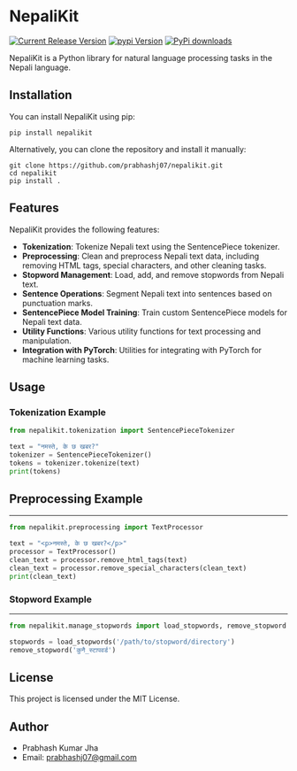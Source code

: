 NepaliKit
=========

[![Current Release Version](https://img.shields.io/github/release/explosion/nepalikit.svg?style=flat-square&logo=github)](https://github.com/explosion/nepalikit/releases)
[![pypi Version](https://img.shields.io/pypi/v/nepalikit.svg?style=flat-square&logo=pypi&logoColor=white)](https://pypi.org/project/NepaliKit/)
[![PyPi downloads](https://static.pepy.tech/personalized-badge/NepaliKit?period=total&units=international_system&left_color=grey&right_color=orange&left_text=pip%20downloads)](https://pypi.org/project/NepaliKit/)

NepaliKit is a Python library for natural language processing tasks in the Nepali language.

Installation
------------

You can install NepaliKit using pip:

    pip install nepalikit

Alternatively, you can clone the repository and install it manually:

    git clone https://github.com/prabhashj07/nepalikit.git
    cd nepalikit
    pip install .

Features
--------

NepaliKit provides the following features:

- **Tokenization**: Tokenize Nepali text using the SentencePiece tokenizer.
- **Preprocessing**: Clean and preprocess Nepali text data, including removing HTML tags, special characters, and other cleaning tasks.
- **Stopword Management**: Load, add, and remove stopwords from Nepali text.
- **Sentence Operations**: Segment Nepali text into sentences based on punctuation marks.
- **SentencePiece Model Training**: Train custom SentencePiece models for Nepali text data.
- **Utility Functions**: Various utility functions for text processing and manipulation.
- **Integration with PyTorch**: Utilities for integrating with PyTorch for machine learning tasks.

Usage
-----

### Tokenization Example

```python
from nepalikit.tokenization import SentencePieceTokenizer

text = "नमस्ते, के छ खबर?"
tokenizer = SentencePieceTokenizer()
tokens = tokenizer.tokenize(text)
print(tokens)
```

## Preprocessing Example
-----

```python
from nepalikit.preprocessing import TextProcessor

text = "<p>नमस्ते, के छ खबर?</p>"
processor = TextProcessor()
clean_text = processor.remove_html_tags(text)
clean_text = processor.remove_special_characters(clean_text)
print(clean_text)
```
### Stopword Example 
-----
```python
from nepalikit.manage_stopwords import load_stopwords, remove_stopword

stopwords = load_stopwords('/path/to/stopword/directory')
remove_stopword('कुनै_स्टापवर्ड')
```

License
-----
This project is licensed under the MIT License. 

Author
-----
- Prabhash Kumar Jha
- Email: prabhashj07@gmail.com
